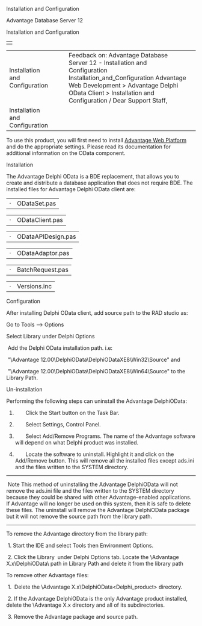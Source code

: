 Installation and Configuration




Advantage Database Server 12  

Installation and Configuration

|  |
| --- |
|  |

|  |  |  |  |  |
| --- | --- | --- | --- | --- |
| Installation and Configuration |  |  | Feedback on: Advantage Database Server 12 - Installation and Configuration Installation\_and\_Configuration Advantage Web Development > Advantage Delphi OData Client > Installation and Configuration / Dear Support Staff, |  |
| Installation and Configuration |  |  |  |  |

To use this product, you will first need to install [Advantage Web Platform](web_advantage_web_platform.htm) and do the appropriate settings. Please read its documentation for additional information on the OData component.

Installation

The Advantage Delphi OData is a BDE replacement, that allows you to create and distribute a database application that does not require BDE. The installed files for Advantage Delphi OData client are:

|  |  |
| --- | --- |
| · | ODataSet.pas |

|  |  |
| --- | --- |
| · | ODataClient.pas |

|  |  |
| --- | --- |
| · | ODataAPIDesign.pas |

|  |  |
| --- | --- |
| · | ODataAdaptor.pas |

|  |  |
| --- | --- |
| · | BatchRequest.pas |

|  |  |
| --- | --- |
| · | Versions.inc |

Configuration

After installing Delphi OData client, add source path to the RAD studio as:

Go to Tools --> Options

Select Library under Delphi Options

 Add the Delphi OData installation path. i.e:

 "<INSTALLDIR>\Advantage 12.00\DelphiOData\DelphiODataXE8\Win32\Source" and

 "<INSTALLDIR>\Advantage 12.00\DelphiOData\DelphiODataXE8\Win64\Source" to the Library Path.

Un-installation

Performing the following steps can uninstall the Advantage DelphiOData:

1.        Click the Start button on the Task Bar.

2.        Select Settings, Control Panel.

3.        Select Add/Remove Programs. The name of the Advantage software will depend on what Delphi product was installed.

4.        Locate the software to uninstall. Highlight it and click on the Add/Remove button. This will remove all the installed files except ads.ini and the files written to the SYSTEM directory.

---

 Note This method of uninstalling the Advantage DelphiOData will not remove the ads.ini file and the files written to the SYSTEM directory because they could be shared with other Advantage-enabled applications. If Advantage will no longer be used on this system, then it is safe to delete these files. The uninstall will remove the Advantage DelphiOData package but it will not remove the source path from the library path.

---

To remove the Advantage directory from the library path:

 1. Start the IDE and select Tools then Environment Options.

 2. Click the Library  under Delphi Options tab. Locate the <INSTALLDIR>\Advantage     X.x\DelphiOData\ path in Library Path and delete it from the library path

To remove other Advantage files:

 1.  Delete the <INSTALLDIR>\Advantage X.x\DelphiOData\<Delphi\_product> directory.

 2. If the Advantage DelphiOData is the only Advantage product installed, delete the <INSTALLDIR>\Advantage X.x directory and all of its subdirectories.

 3. Remove the Advantage package and source path.